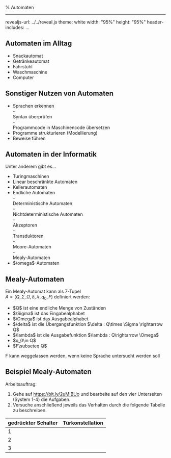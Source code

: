 % Automaten

---
revealjs-url: ../../reveal.js
theme: white
width: \"95%\"
height: \"95%\"
header-includes:
    <style>
    .beispiel {
      border:3px;
      border-style:solid;
      border-color:black;
      width:fit-content;
      margin:auto;
    }
    .wichtig {
      border:3px;
      border-style:solid;
      border-color:red;
      width:fit-content;
      margin:auto;
    }
    </style>
...

## Automaten im Alltag

- <div class="fragment fade-in">Snackautomat</div>
- <div class="fragment fade-in">Getränkeautomat</div>
- <div class="fragment fade-in">Fahrstuhl</div>
- <div class="fragment fade-in">Waschmaschine</div>
- <div class="fragment fade-in">Computer</div>

## Sonstiger Nutzen von Automaten

- <div class="fragment fade-in">Sprachen erkennen</div>
    - <div class="fragment fade-in">Syntax überprüfen</div>
    - <div class="fragment fade-in">Programmcode in Maschinencode übersetzen</div>
- <div class="fragment fade-in">Programme strukturieren (Modellierung)</div>
- <div class="fragment fade-in">Beweise führen</div>

## Automaten in der Informatik

Unter anderem gibt es...

- <div class="fragment fade-in">Turingmaschinen</div>
- <div class="fragment fade-in">Linear beschränkte Automaten</div>
- <div class="fragment fade-in">Kellerautomaten</div>
- <div class="fragment fade-in">Endliche Automaten</div>
    - <div class="fragment fade-in">Deterministische Automaten</div>
    - <div class="fragment fade-in">Nichtdeterministische Automaten</div>
    - <div class="fragment fade-in">Akzeptoren</div>
    - <div class="fragment fade-in">Transduktoren</div>
        - <div class="fragment fade-in">Moore-Automaten</div>
        - <div class="fragment fade-in">Mealy-Automaten</div>
- <div class="fragment fade-in">$\omega$-Automaten</div>

## Mealy-Automaten
Ein Mealy-Automat kann als 7-Tupel  
$A=(Q,\Sigma , \Omega , \delta, \lambda, q_0, F)$ definiert werden:

- <div class="fragment fade-in">$Q$ ist eine endliche Menge von Zuständen</div>
- <div class="fragment fade-in">$\Sigma$ ist das Eingabealphabet</div>
- <div class="fragment fade-in">$\Omega$ ist das Ausgabealphabet</div>
- <div class="fragment fade-in">$\delta$ ist die Übergangsfunktion $\delta : Q\times \Sigma \rightarrow Q$</div>
- <div class="fragment fade-in">$\lambda$ ist die Ausgabefunktion $\lambda : Q\rightarrow \Omega$</div>
- <div class="fragment fade-in">$q_0\in Q$</div>
- <div class="fragment fade-in">$F\subseteq Q$</div>

<div class="fragment fade-in">F kann weggelassen werden, wenn keine Sprache untersucht werden soll</div>

## Beispiel Mealy-Automaten
Arbeitsauftrag:  

1. Gehe auf <https://bit.ly/2uMIBUo> und bearbeite auf den vier Unterseiten (System 1-4) die Aufgaben.
2. Versuche anschließend jeweils das Verhalten durch die folgende Tabelle zu beschreiben.

| gedrückter Schalter | Türkonstellation |
| --- | --- |
| 1 |  |
| 2 |  |
| 3 |  |

##
<section data-background-iframe="https://www.inf-schule.de/modellierung/zustandsmodellierung/zustandsbasiertesysteme/erkundung_schaltsysteme/verhaltensbeschreibung/system3" data-background-interactive></section>
